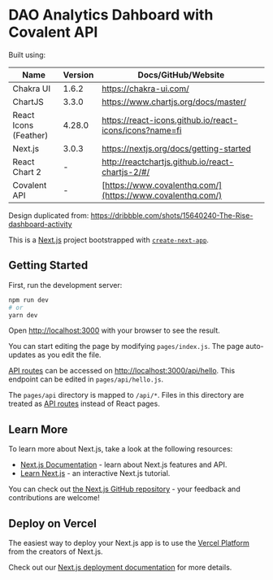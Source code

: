 # DAO Analytics Dahboard with Covalent API

Built using:

| Name | Version | Docs/GitHub/Website |
| ----------- | ----------- | ----------- |
| Chakra UI | 1.6.2 | https://chakra-ui.com/ |
| ChartJS   | 3.3.0 | https://www.chartjs.org/docs/master/ |
| React  Icons (Feather) | 4.28.0 | https://react-icons.github.io/react-icons/icons?name=fi |
| Next.js | 3.0.3 | https://nextjs.org/docs/getting-started |
| React Chart 2 | - | http://reactchartjs.github.io/react-chartjs-2/#/ |
| Covalent API | - | [https://www.covalenthq.com/](https://www.covalenthq.com/) |


Design duplicated from: https://dribbble.com/shots/15640240-The-Rise-dashboard-activity


This is a [Next.js](https://nextjs.org/) project bootstrapped with [`create-next-app`](https://github.com/vercel/next.js/tree/canary/packages/create-next-app).

## Getting Started

First, run the development server:

```bash
npm run dev
# or
yarn dev
```

Open [http://localhost:3000](http://localhost:3000) with your browser to see the result.

You can start editing the page by modifying `pages/index.js`. The page auto-updates as you edit the file.

[API routes](https://nextjs.org/docs/api-routes/introduction) can be accessed on [http://localhost:3000/api/hello](http://localhost:3000/api/hello). This endpoint can be edited in `pages/api/hello.js`.

The `pages/api` directory is mapped to `/api/*`. Files in this directory are treated as [API routes](https://nextjs.org/docs/api-routes/introduction) instead of React pages.

## Learn More

To learn more about Next.js, take a look at the following resources:

- [Next.js Documentation](https://nextjs.org/docs) - learn about Next.js features and API.
- [Learn Next.js](https://nextjs.org/learn) - an interactive Next.js tutorial.

You can check out [the Next.js GitHub repository](https://github.com/vercel/next.js/) - your feedback and contributions are welcome!

## Deploy on Vercel

The easiest way to deploy your Next.js app is to use the [Vercel Platform](https://vercel.com/new?utm_medium=default-template&filter=next.js&utm_source=create-next-app&utm_campaign=create-next-app-readme) from the creators of Next.js.

Check out our [Next.js deployment documentation](https://nextjs.org/docs/deployment) for more details.
